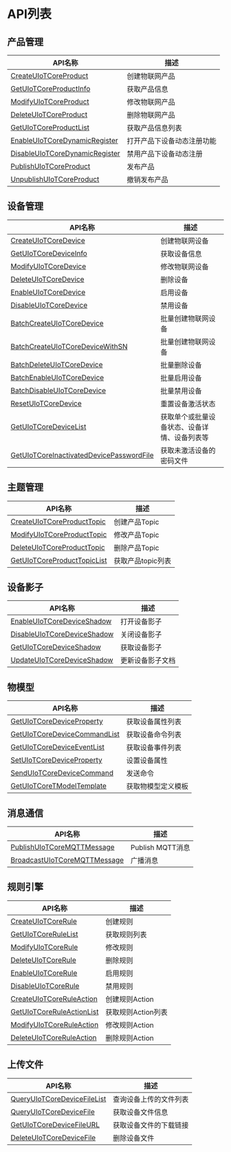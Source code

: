 # API列表

## 产品管理

|API名称 | 描述|
|---|---|
|[CreateUIoTCoreProduct](uiot-core/api_guide/productmgmtapi#CreateUIoTCoreProduct) | 创建物联网产品|
|[GetUIoTCoreProductInfo](uiot-core/api_guide/productmgmtapi#GetUIoTCoreProductInfo) | 获取产品信息|
|[ModifyUIoTCoreProduct](uiot-core/api_guide/productmgmtapi#ModifyUIoTCoreProduct) | 修改物联网产品|
|[DeleteUIoTCoreProduct](uiot-core/api_guide/productmgmtapi#DeleteUIoTCoreProduct) | 删除物联网产品|
|[GetUIoTCoreProductList](uiot-core/api_guide/productmgmtapi#GetUIoTCoreProductList) | 获取产品信息列表|
|[EnableUIoTCoreDynamicRegister](uiot-core/api_guide/productmgmtapi#EnableUIoTCoreDynamicRegister) | 打开产品下设备动态注册功能|
|[DisableUIoTCoreDynamicRegister](uiot-core/api_guide/productmgmtapi#DisableUIoTCoreDynamicRegister) | 禁用产品下设备动态注册|
|[PublishUIoTCoreProduct](uiot-core/api_guide/productmgmtapi#PublishUIoTCoreProduct) | 发布产品|
|[UnpublishUIoTCoreProduct](uiot-core/api_guide/productmgmtapi#UnpublishUIoTCoreProduct) | 撤销发布产品|



## 设备管理
|API名称 | 描述|
|---|---|
|[CreateUIoTCoreDevice](uiot-core/api_guide/devicemgmtapi#CreateUIoTCoreDevice) | 创建物联网设备|
|[GetUIoTCoreDeviceInfo](uiot-core/api_guide/devicemgmtapi#GetUIoTCoreDeviceInfo) | 获取设备信息|
|[ModifyUIoTCoreDevice](uiot-core/api_guide/devicemgmtapi#ModifyUIoTCoreDevice) | 修改物联网设备|
|[DeleteUIoTCoreDevice](uiot-core/api_guide/devicemgmtapi#DeleteUIoTCoreDevice) | 删除设备|
|[EnableUIoTCoreDevice](uiot-core/api_guide/devicemgmtapi#EnableUIoTCoreDevice) | 启用设备|
|[DisableUIoTCoreDevice](uiot-core/api_guide/devicemgmtapi#DisableUIoTCoreDevice) | 禁用设备|
|[BatchCreateUIoTCoreDevice](uiot-core/api_guide/devicemgmtapi#BatchCreateUIoTCoreDevice) | 批量创建物联网设备|
|[BatchCreateUIoTCoreDeviceWithSN](uiot-core/api_guide/devicemgmtapi#BatchCreateUIoTCoreDeviceWithSN) | 批量创建物联网设备|
|[BatchDeleteUIoTCoreDevice](uiot-core/api_guide/devicemgmtapi#BatchDeleteUIoTCoreDevice) | 批量删除设备|
|[BatchEnableUIoTCoreDevice](uiot-core/api_guide/devicemgmtapi#BatchEnableUIoTCoreDevice) | 批量启用设备|
|[BatchDisableUIoTCoreDevice](uiot-core/api_guide/devicemgmtapi#BatchDisableUIoTCoreDevice) | 批量禁用设备|
|[ResetUIoTCoreDevice](uiot-core/api_guide/devicemgmtapi#ResetUIoTCoreDevice)|重置设备激活状态|
|[GetUIoTCoreDeviceList](uiot-core/api_guide/devicemgmtapi#GetUIoTCoreDeviceList) | 获取单个或批量设备状态、设备详情、设备列表等|
|[GetUIoTCoreInactivatedDevicePasswordFile](uiot-core/api_guide/devicemgmtapi#GetUIoTCoreInactivatedDevicePasswordFile) | 获取未激活设备的密码文件|


## 主题管理

|API名称 | 描述|
|---|---|
|[CreateUIoTCoreProductTopic](uiot-core/api_guide/topicmgmt#CreateUIoTCoreProductTopic) | 创建产品Topic|
|[ModifyUIoTCoreProductTopic](uiot-core/api_guide/topicmgmt#ModifyUIoTCoreProductTopic) | 修改产品Topic|
|[DeleteUIoTCoreProductTopic](uiot-core/api_guide/topicmgmt#DeleteUIoTCoreProductTopic) | 删除产品Topic|
|[GetUIoTCoreProductTopicList](uiot-core/api_guide/topicmgmt#GetUIoTCoreProductTopicList) | 获取产品topic列表|


## 设备影子

|API名称 | 描述|
|---|---|
|[EnableUIoTCoreDeviceShadow](uiot-core/api_guide/deviceshadowmgmtapi#EnableUIoTCoreDeviceShadow) | 打开设备影子|
|[DisableUIoTCoreDeviceShadow](uiot-core/api_guide/deviceshadowmgmtapi#DisableUIoTCoreDeviceShadow) | 关闭设备影子|
|[GetUIoTCoreDeviceShadow](uiot-core/api_guide/deviceshadowmgmtapi#GetUIoTCoreDeviceShadow) | 获取设备影子|
|[UpdateUIoTCoreDeviceShadow](uiot-core/api_guide/deviceshadowmgmtapi#UpdateUIoTCoreDeviceShadow) | 更新设备影子文档|


## 物模型

|API名称 | 描述|
|---|---|
|[GetUIoTCoreDeviceProperty](uiot-core/api_guide/tingmodemgmtapi#GetUIoTCoreDeviceProperty) | 获取设备属性列表 |
|[GetUIoTCoreDeviceCommandList](uiot-core/api_guide/tingmodemgmtapi#GetUIoTCoreDeviceCommandList) | 获取设备命令列表|
|[GetUIoTCoreDeviceEventList](uiot-core/api_guide/tingmodemgmtapi#GetUIoTCoreDeviceEventList) | 获取设备事件列表|
|[SetUIoTCoreDeviceProperty](uiot-core/api_guide/tingmodemgmtapi#SetUIoTCoreDeviceProperty) | 设置设备属性|
|[SendUIoTCoreDeviceCommand](uiot-core/api_guide/tingmodemgmtapi#SendUIoTCoreDeviceCommand) | 发送命令|
|[GetUIoTCoreTModelTemplate](uiot-core/api_guide/tingmodemgmtapi#GetUIoTCoreTModelTemplate) | 获取物模型定义模板|


## 消息通信

|API名称 | 描述|
|---|---|
|[PublishUIoTCoreMQTTMessage](uiot-core/api_guide/messagemgmtapi#PublishUIoTCoreMQTTMessage) | Publish MQTT消息|
|[BroadcastUIoTCoreMQTTMessage](uiot-core/api_guide/messagemgmtapi#BroadcastUIoTCoreMQTTMessage) | 广播消息|

## 规则引擎

|API名称 | 描述|
|---|---|
|[CreateUIoTCoreRule](uiot-core/api_guide/ruleeneinmgmt#CreateUIoTCoreRule) | 创建规则|
|[GetUIoTCoreRuleList](uiot-core/api_guide/ruleeneinmgmt#GetUIoTCoreRuleList) | 获取规则列表|
|[ModifyUIoTCoreRule](uiot-core/api_guide/ruleeneinmgmt#ModifyUIoTCoreRule) | 修改规则|
|[DeleteUIoTCoreRule](uiot-core/api_guide/ruleeneinmgmt#DeleteUIoTCoreRule) | 删除规则|
|[EnableUIoTCoreRule](uiot-core/api_guide/ruleeneinmgmt#EnableUIoTCoreRule) | 启用规则|
|[DisableUIoTCoreRule](uiot-core/api_guide/ruleeneinmgmt#DisableUIoTCoreRule) | 禁用规则|
|[CreateUIoTCoreRuleAction](uiot-core/api_guide/ruleeneinmgmt#CreateUIoTCoreRuleAction) | 创建规则Action|
|[GetUIoTCoreRuleActionList](uiot-core/api_guide/ruleeneinmgmt#GetUIoTCoreRuleActionList) | 获取规则Action列表|
|[ModifyUIoTCoreRuleAction](uiot-core/api_guide/ruleeneinmgmt#ModifyUIoTCoreRuleAction) | 修改规则Action|
|[DeleteUIoTCoreRuleAction](uiot-core/api_guide/ruleeneinmgmt#DeleteUIoTCoreRuleAction) | 删除规则Action|


## 上传文件

|API名称 | 描述|
|---|---|
|[QueryUIoTCoreDeviceFileList](uiot-core/api_guide/uploadfile#QueryUIoTCoreDeviceFileList) | 查询设备上传的文件列表|
|[QueryUIoTCoreDeviceFile](uiot-core/api_guide/uploadfile#QueryUIoTCoreDeviceFile) |获取设备文件信息|
|[GetUIoTCoreDeviceFileURL](uiot-core/api_guide/uploadfile#GetUIoTCoreDeviceFileURL) | 获取设备文件的下载链接|
|[DeleteUIoTCoreDeviceFile](uiot-core/api_guide/uploadfile#DeleteUIoTCoreDeviceFile) | 删除设备文件|


